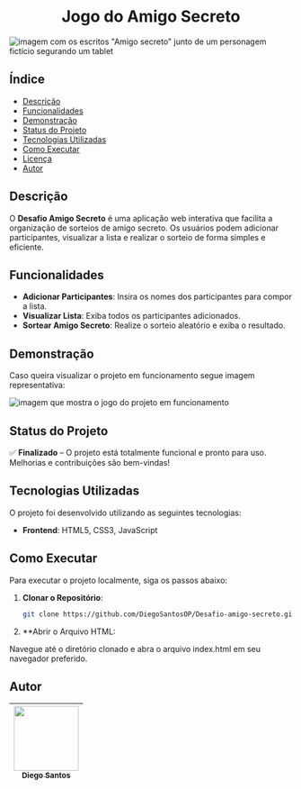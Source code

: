 <h1 align="center"> Jogo do Amigo Secreto </h1>

![imagem com os escritos "Amigo secreto" junto de um personagem fictício segurando um tablet](https://github.com/user-attachments/assets/c9c983d3-d838-420f-90c7-3a84d359b8e3)

## Índice

- [Descrição](#descrição)
- [Funcionalidades](#funcionalidades)
- [Demonstração](#demonstração)
- [Status do Projeto](#status-do-projeto)
- [Tecnologias Utilizadas](#tecnologias-utilizadas)
- [Como Executar](#como-executar)
- [Licença](#licença)
- [Autor](#autor)

## Descrição

O **Desafio Amigo Secreto** é uma aplicação web interativa que facilita a organização de sorteios de amigo secreto. Os usuários podem adicionar participantes, visualizar a lista e realizar o sorteio de forma simples e eficiente.

## Funcionalidades

- **Adicionar Participantes**: Insira os nomes dos participantes para compor a lista.
- **Visualizar Lista**: Exiba todos os participantes adicionados.
- **Sortear Amigo Secreto**: Realize o sorteio aleatório e exiba o resultado.

## Demonstração

Caso queira visualizar o projeto em funcionamento segue imagem representativa:

![imagem que mostra o jogo do projeto em funcionamento](https://github.com/user-attachments/assets/5de7689e-66ae-422a-a134-1447dbfbdb16)

## Status do Projeto

✅ **Finalizado** – O projeto está totalmente funcional e pronto para uso. Melhorias e contribuições são bem-vindas!  

## Tecnologias Utilizadas

O projeto foi desenvolvido utilizando as seguintes tecnologias:

- **Frontend**: HTML5, CSS3, JavaScript

## Como Executar

Para executar o projeto localmente, siga os passos abaixo:

1. **Clonar o Repositório**:

   ```bash
   git clone https://github.com/DiegoSantosOP/Desafio-amigo-secreto.git
2. **Abrir o Arquivo HTML:

Navegue até o diretório clonado e abra o arquivo index.html em seu navegador preferido.

## Autor

| [<img loading="lazy" src="https://github.com/user-attachments/assets/b753da45-f62e-474e-9e98-f227bc0c0be5" width=115><br><sub>Diego Santos</sub>](https://github.com/DiegoSantosOP) |
| :---: 

